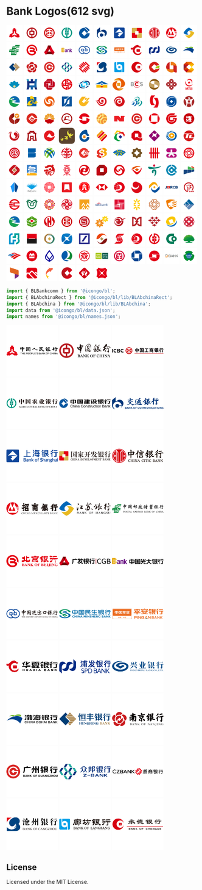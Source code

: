 Bank Logos(612 svg)
===

<a href="http://www.pbc.gov.cn"> <img src="./logos/pbc-rect.svg" width="42px" alt="中国人民银行" title="中国人民银行" /></a>
<a href="https://www.boc.cn"> <img src="./logos/boc-rect.svg" width="42px" alt="中国银行" title="中国银行" /></a>
<a href="http://www.icbc.com.cn/icbc"> <img src="./logos/icbc-rect.svg" width="42px" alt="中国工商银行" title="中国工商银行" /></a>
<a href="https://www.abchina.com"> <img src="./logos/abchina-rect.svg" width="42px" alt="中国农业银行" title="中国农业银行" /></a>
<a href="http://www.ccb.com"> <img src="./logos/ccb-rect.svg" width="42px" alt="中国建设银行" title="中国建设银行" /></a>
<a href="http://www.bankcomm.com"> <img src="./logos/bankcomm-rect.svg" width="42px" alt="交通银行" title="交通银行" /></a>
<a href="https://www.bosc.cn"> <img src="./logos/bosc-rect.svg" width="42px" alt="上海银行" title="上海银行" /></a>
<a href="http://www.cdb.com.cn"> <img src="./logos/cdb-rect.svg" width="42px" alt="国家开发银行" title="国家开发银行" /></a>
<a href="https://www.citicbank.com"> <img src="./logos/citicbank-rect.svg" width="42px" alt="中信银行" title="中信银行" /></a>
<a href="https://www.cmbchina.com"> <img src="./logos/cmbchina-rect.svg" width="42px" alt="招商银行" title="招商银行" /></a>
<a href="http://www.jsbchina.cn"> <img src="./logos/jsbchina-rect.svg" width="42px" alt="江苏银行" title="江苏银行" /></a>
<a href="https://www.psbc.com/cn"> <img src="./logos/psbc-rect.svg" width="42px" alt="中国邮政储蓄银行" title="中国邮政储蓄银行" /></a>
<a href="http://www.bankofbeijing.com.cn"> <img src="./logos/bankofbeijing-rect.svg" width="42px" alt="北京银行" title="北京银行" /></a>
<a href="http://www.cgbchina.com.cn"> <img src="./logos/cgbchina-rect.svg" width="42px" alt="广发银行" title="广发银行" /></a>
<a href="http://www.cebbank.com"> <img src="./logos/cebbank-rect.svg" width="42px" alt="中国光大银行" title="中国光大银行" /></a>
<a href="http://www.eximbank.gov.cn"> <img src="./logos/eximbank-rect.svg" width="42px" alt="中国进出口银行" title="中国进出口银行" /></a>
<a href="https://www.cmbc.com.cn"> <img src="./logos/cmbc-rect.svg" width="42px" alt="中国民生银行" title="中国民生银行" /></a>
<a href="https://bank.pingan.com"> <img src="./logos/pingan-rect.svg" width="42px" alt="平安银行" title="平安银行" /></a>
<a href="https://www.hxb.com.cn"> <img src="./logos/hxb-rect.svg" width="42px" alt="华夏银行" title="华夏银行" /></a>
<a href="https://www.spdb.com.cn"> <img src="./logos/spdb-rect.svg" width="42px" alt="浦发银行" title="浦发银行" /></a>
<a href="https://www.cib.com.cn"> <img src="./logos/cib-rect.svg" width="42px" alt="兴业银行" title="兴业银行" /></a>
<a href="http://www.cbhb.com.cn"> <img src="./logos/cbhb-rect.svg" width="42px" alt="渤海银行" title="渤海银行" /></a>
<a href="https://www.hfbank.com.cn"> <img src="./logos/hfbank-rect.svg" width="42px" alt="恒丰银行" title="恒丰银行" /></a>
<a href="https://www.njcb.com.cn"> <img src="./logos/njcb-rect.svg" width="42px" alt="南京银行" title="南京银行" /></a>
<a href="http://www.gzcb.com.cn"> <img src="./logos/gzcb-rect.svg" width="42px" alt="广州银行" title="广州银行" /></a>
<a href="https://z-bank.com"> <img src="./logos/z-bank-rect.svg" width="42px" alt="武汉众邦银行" title="武汉众邦银行" /></a>
<a href="http://www.czbank.com"> <img src="./logos/czbank-rect.svg" width="42px" alt="浙商银行" title="浙商银行" /></a>
<a href="https://www.bankcz.com"> <img src="./logos/bankcz-rect.svg" width="42px" alt="沧州银行" title="沧州银行" /></a>
<a href="https://www.lccb.com.cn"> <img src="./logos/lccb-rect.svg" width="42px" alt="廊坊银行" title="廊坊银行" /></a>
<a href="http://www.chengdebank.com"> <img src="./logos/chengdebank-rect.svg" width="42px" alt="承德银行" title="承德银行" /></a>
<a href="http://www.scnhh.com"> <img src="./logos/scnhh-rect.svg" width="42px" alt="安徽舒城农村商业银行" title="安徽舒城农村商业银行" /></a>
<a href="http://www.bankofas.com"> <img src="./logos/bankofas-rect.svg" width="42px" alt="鞍山银行" title="鞍山银行" /></a>
<a href="http://www.zgbank.com.cn"> <img src="./logos/zgbank-rect.svg" width="42px" alt="自贡银行" title="自贡银行" /></a>
<a href="http://www.zhnsb.com.cn"> <img src="./logos/zhnsb-rect.svg" width="42px" alt="珠海农商银行" title="珠海农商银行" /></a>
<a href="http://www.zybank.com.cn"> <img src="./logos/zybank-rect.svg" width="42px" alt="中原银行" title="中原银行" /></a>
<a href="http://www.zsebank.com"> <img src="./logos/zsebank-rect.svg" width="42px" alt="中山农商" title="中山农商" /></a>
<a href="https://www.china-cba.net"> <img src="./logos/china-cba-rect.svg" width="42px" alt="中国银行业协会" title="中国银行业协会" /></a>
<a href="http://www.norincogroup.com.cn"> <img src="./logos/norincogroup-rect.svg" width="42px" alt="中国银行业协会" title="中国银行业协会" /></a>
<a href="http://www.sgb.cn"> <img src="./logos/sgb-rect.svg" width="42px" alt="中德住房储蓄银行" title="中德住房储蓄银行" /></a>
<a href="http://www.zzbank.cn"> <img src="./logos/zzbank-rect.svg" width="42px" alt="郑州银行" title="郑州银行" /></a>
<a href="http://www.cscb.cn"> <img src="./logos/cscb-rect.svg" width="42px" alt="长沙银行" title="长沙银行" /></a>
<a href="https://www.megabank.com.tw"> <img src="./logos/megabank-rect.svg" width="42px" alt="兆丰国际商业银行" title="兆丰国际商业银行" /></a>
<a href="https://www.czcb.com.cn"> <img src="./logos/czcb-rect.svg" width="42px" alt="浙江稠州商业银行" title="浙江稠州商业银行" /></a>
<a href="https://www.mintaibank.com"> <img src="./logos/mintaibank-rect.svg" width="42px" alt="浙江民泰商行" title="浙江民泰商行" /></a>
<a href="http://www.zj96596.com"> <img src="./logos/zj96596-rect.svg" width="42px" alt="浙江农村信用社联合社" title="浙江农村信用社联合社" /></a>
<a href="http://www.xmbankonline.com"> <img src="./logos/xmbankonline-rect.svg" width="42px" alt="浙江农村信用社联合社" title="浙江农村信用社联合社" /></a>
<a href="http://www.trcbank.com.cn"> <img src="./logos/trcbank-rect.svg" width="42px" alt="天津农商" title="天津农商" /></a>
<a href="https://www.bankoftianjin.com"> <img src="./logos/bankoftianjin-rect.svg" width="42px" alt="天津农商" title="天津农商" /></a>
<a href="http://www.wzcb.com.cn"> <img src="./logos/wzcb-rect.svg" width="42px" alt="温州银行" title="温州银行" /></a>
<a href="http://www.bankwf.com"> <img src="./logos/bankwf-rect.svg" width="42px" alt="潍坊银行" title="潍坊银行" /></a>
<a href="http://www.wrcb.com.cn"> <img src="./logos/wrcb-rect.svg" width="42px" alt="无锡农商" title="无锡农商" /></a>
<a href="http://www.jx-bank.com"> <img src="./logos/jx-bank-rect.svg" width="42px" alt="江西银行" title="江西银行" /></a>
<a href="https://www.jinzhoubank.com"> <img src="./logos/jinzhoubank-rect.svg" width="42px" alt="锦州银行" title="锦州银行" /></a>
<a href="https://www.lzbank.com"> <img src="./logos/lzbank-rect.svg" width="42px" alt="兰州银行" title="兰州银行" /></a>
<a href="https://www.lzccb.cn"> <img src="./logos/lzccb-rect.svg" width="42px" alt="泸州银行" title="泸州银行" /></a>
<a href="https://www.lsbankchina.com"> <img src="./logos/lsbankchina-rect.svg" width="42px" alt="莱商银行" title="莱商银行" /></a>
<a href="http://www.lsccb.com"> <img src="./logos/lsccb-rect.svg" width="42px" alt="乐山市商业银行" title="乐山市商业银行" /></a>
<a href="http://www.klb.cn"> <img src="./logos/klb-rect.svg" width="42px" alt="昆仑银行" title="昆仑银行" /></a>
<a href="http://www.ksrcb.cn"> <img src="./logos/ksrcb-rect.svg" width="42px" alt="昆山农商" title="昆山农商" /></a>
<a href="https://www.jjccb.com"> <img src="./logos/jjccb-rect.svg" width="42px" alt="九江银行" title="九江银行" /></a>
<a href="http://www.nbcb.com.cn"> <img src="./logos/nbcb-rect.svg" width="42px" alt="宁波银行" title="宁波银行" /></a>
<a href="http://www.bankofnx.com.cn"> <img src="./logos/bankofnx-rect.svg" width="42px" alt="宁夏银行" title="宁夏银行" /></a>
<a href="http://www.gzcb.com.cn"> <img src="./logos/gzcb-rect.svg" width="42px" alt="广州银行" title="广州银行" /></a>
<a href="https://www.bankgy.cn"> <img src="./logos/bankgy-rect.svg" width="42px" alt="贵阳银行" title="贵阳银行" /></a>
<a href="https://www.bgzchina.com"> <img src="./logos/bgzchina-rect.svg" width="42px" alt="贵州银行" title="贵州银行" /></a>
<a href="http://www.bankofdl.com"> <img src="./logos/bankofdl-rect.svg" width="42px" alt="大连银行" title="大连银行" /></a>
<a href="https://www.bjrcb.com"> <img src="./logos/bjrcb-rect.svg" width="42px" alt="北京农商银行" title="北京农商银行" /></a>
<a href="http://www.bd-bank.com.cn"> <img src="./logos/bd-bank-rect.svg" width="42px" alt="保定银行" title="保定银行" /></a>
<a href="https://www.cqrcb.com"> <img src="./logos/cqrcb-rect.svg" width="42px" alt="重庆农商" title="重庆农商" /></a>
<a href="http://www.csrcbank.com"> <img src="./logos/csrcbank-rect.svg" width="42px" alt="常熟农商" title="常熟农商" /></a>
<a href="http://www.cycb.com"> <img src="./logos/cycb-rect.svg" width="42px" alt="朝阳银行" title="朝阳银行" /></a>
<a href="https://www.bocd.com.cn"> <img src="./logos/bocd-rect.svg" width="42px" alt="成都银行" title="成都银行" /></a>
<a href="http://www.cqcbank.com"> <img src="./logos/cqcbank-rect.svg" width="42px" alt="重庆银行" title="重庆银行" /></a>
<a href="http://www.qdccb.com"> <img src="./logos/qdccb-rect.svg" width="42px" alt="青岛银行" title="青岛银行" /></a>
<a href="http://www.bankqh.com"> <img src="./logos/bankqh-rect.svg" width="42px" alt="青海银行" title="青海银行" /></a>
<a href="http://www.uccb.com.cn"> <img src="./logos/uccb-rect.svg" width="42px" alt="乌鲁木齐商业银行" title="乌鲁木齐商业银行" /></a>
<a href="http://www.bankoftieling.com"> <img src="./logos/bankoftieling-rect.svg" width="42px" alt="铁岭银行" title="铁岭银行" /></a>
<a href="http://www.whrcbank.com"> <img src="./logos/whrcbank-rect.svg" width="42px" alt="武汉农商" title="武汉农商" /></a>
<a href="http://www.xacbank.com.cn"> <img src="./logos/xacbank-rect.svg" width="42px" alt="西安银行" title="西安银行" /></a>
<a href="https://m.ncbank.cn"> <img src="./logos/ncbank-rect.svg" width="42px" alt="宁波通商银行" title="宁波通商银行" /></a>
<a href="https://www.ncbchina.cn"> <img src="./logos/ncbchina-rect.svg" width="42px" alt="南洋商业银行" title="南洋商业银行" /></a>
<a href="http://www.bankofpj.com"> <img src="./logos/bankofpj-rect.svg" width="42px" alt="盘锦银行" title="盘锦银行" /></a>
<a href="http://www.srbank.cn"> <img src="./logos/srbank-rect.svg" width="42px" alt="上饶银行" title="上饶银行" /></a>
<a href="http://www.sxccb.com"> <img src="./logos/sxccb-rect.svg" width="42px" alt="绍兴银行" title="绍兴银行" /></a>
<a href="https://www.dzccb.com.cn"> <img src="./logos/dzccb-rect.svg" width="42px" alt="达州银行" title="达州银行" /></a>
<a href="https://www.uobchina.com.cn"> <img src="./logos/uobchina-rect.svg" width="42px" alt="大华银行" title="大华银行" /></a>
<a href="http://www.dahsing.com"> <img src="./logos/dahsing-rect.svg" width="42px" alt="大新银行" title="大新银行" /></a>
<a href="https://www.ordosbank.com"> <img src="./logos/ordosbank-rect.svg" width="42px" alt="鄂尔多斯银行" title="鄂尔多斯银行" /></a>
<a href="http://www.gzccb.com"> <img src="./logos/gzccb-rect.svg" width="42px" alt="赣州银行" title="赣州银行" /></a>
<a href="https://www.fuxinbank.com"> <img src="./logos/fuxinbank-rect.svg" width="42px" alt="阜新银行" title="阜新银行" /></a>
<a href="https://www.bankoffs.com.cn"> <img src="./logos/bankoffs-rect.svg" width="42px" alt="抚顺银行" title="抚顺银行" /></a>
<a href="https://www.hkbea.com.cn"> <img src="./logos/hkbea-rect.svg" width="42px" alt="东亚银行" title="东亚银行" /></a>
<a href="https://www.dyccb.net"> <img src="./logos/dyccb-rect.svg" width="42px" alt="东营银行" title="东营银行" /></a>
<a href="https://www.drcbank.com"> <img src="./logos/drcbank-rect.svg" width="42px" alt="东莞农商" title="东莞农商" /></a>
<a href="http://www.dongguanbank.cn"> <img src="./logos/dongguanbank-rect.svg" width="42px" alt="东莞银行" title="东莞银行" /></a>
<a href="http://www.dzbchina.com"> <img src="./logos/dzbchina-rect.svg" width="42px" alt="德州银行" title="德州银行" /></a>
<a href="https://www.hanabank.cn"> <img src="./logos/hanabank-rect.svg" width="42px" alt="韩亚银行" title="韩亚银行" /></a>
<a href="http://www.hkbchina.com"> <img src="./logos/hkbchina-rect.svg" width="42px" alt="汉口银行" title="汉口银行" /></a>
<a href="http://www.hebbank.com"> <img src="./logos/hebbank-rect.svg" width="42px" alt="河北银行" title="河北银行" /></a>
<a href="https://www.boy.co.jp"> <img src="./logos/boy-rect.svg" width="42px" alt="横滨银行" title="横滨银行" /></a>
<a href="http://www.hzbank.com.cn"> <img src="./logos/hzbank-rect.svg" width="42px" alt="杭州银行" title="杭州银行" /></a>
<a href="http://www.hzccb.net"> <img src="./logos/hzccb-rect.svg" width="42px" alt="湖州银行" title="湖州银行" /></a>
<a href="http://www.hubeibank.cn"> <img src="./logos/hubeibank-rect.svg" width="42px" alt="湖北银行" title="湖北银行" /></a>
<a href="https://www.hangseng.com"> <img src="./logos/hangseng-rect.svg" width="42px" alt="恒生银行" title="恒生银行" /></a>
<a href="https://www.hsbc.com.cn"> <img src="./logos/hsbc-rect.svg" width="42px" alt="汇丰银行" title="汇丰银行" /></a>
<a href="https://www.ocbc.com.cn"> <img src="./logos/ocbc-rect.svg" width="42px" alt="华侨银行" title="华侨银行" /></a>
<a href="http://www.jlbank.com.cn"> <img src="./logos/jlbank-rect.svg" width="42px" alt="吉林银行" title="吉林银行" /></a>
<a href="https://www.jn-bank.com"> <img src="./logos/jn-bank-rect.svg" width="42px" alt="济宁银行" title="济宁银行" /></a>
<a href="http://www.jmrcb.net"> <img src="./logos/jmrcb-rect.svg" width="42px" alt="江门农商" title="江门农商" /></a>
<a href="http://www.hsbank.com.cn"> <img src="./logos/hsbank-rect.svg" width="42px" alt="徽商银行" title="徽商银行" /></a>
<a href="http://www.bohuihe.com"> <img src="./logos/bohuihe-rect.svg" width="42px" alt="汇和银行" title="汇和银行" /></a>
<a href="http://www.jybank.com.cn"> <img src="./logos/jybank-rect.svg" width="42px" alt="江阴农商" title="江阴农商" /></a>
<a href="http://www.jshbank.com"> <img src="./logos/jshbank-rect.svg" width="42px" alt="晋商银行" title="晋商银行" /></a>
<a href="http://www.bankyellowriver.com"> <img src="./logos/bankyellowriver-rect.svg" width="42px" alt="黄河农商" title="黄河农商" /></a>
<a href="http://www.crbank.com.cn"> <img src="./logos/crbank-rect.svg" width="42px" alt="华润银行" title="华润银行" /></a>
<a href="https://www.citibank.com.cn"> <img src="./logos/citibank-rect.svg" width="42px" alt="花旗银行" title="花旗银行" /></a>
<a href="https://www.eastwestbank.com.cn"> <img src="./logos/eastwestbank-rect.svg" width="42px" alt="华美银行" title="华美银行" /></a>
<a href="https://www.grcbank.com"> <img src="./logos/grcbank-rect.svg" width="42px" alt="广东农商" title="广东农商" /></a>
<a href="http://www.gsbankchina.com"> <img src="./logos/gsbankchina-rect.svg" width="42px" alt="甘肃银行" title="甘肃银行" /></a>
<a href="https://www.foshanbank.cn"> <img src="./logos/foshanbank-rect.svg" width="42px" alt="佛山农商" title="佛山农商" /></a>
<a href="http://www.ccqtgb.com"> <img src="./logos/ccqtgb-rect.svg" width="42px" alt="重庆三峡银行" title="重庆三峡银行" /></a>
<a href="https://www.urcb.com"> <img src="./logos/urcb-rect.svg" width="42px" alt="杭州联合银行" title="杭州联合银行" /></a>
<a href="http://hznsyh.com"> <img src="./logos/hznsyh-rect.svg" width="42px" alt="惠州农商" title="惠州农商" /></a>
<a href="http://www.bankofhld.com"> <img src="./logos/bankofhld-rect.svg" width="42px" alt="葫芦岛银行" title="葫芦岛银行" /></a>
<a href="http://www.cmbcn.com.cn"> <img src="./logos/cmbcn-rect.svg" width="42px" alt="华商银行" title="华商银行" /></a>
<a href="http://www.hrxjbank.com.cn"> <img src="./logos/hrxjbank-rect.svg" width="42px" alt="华融湘江银行" title="华融湘江银行" /></a>
<a href="http://www.jhccb.com.cn"> <img src="./logos/jhccb-rect.svg" width="42px" alt="金华银行" title="金华银行" /></a>
<a href="http://www.syrcb.net"> <img src="./logos/syrcb-rect.svg" width="42px" alt="江苏射阳农商银行" title="江苏射阳农商银行" /></a>
<a href="http://www.fudian-bank.com"> <img src="./logos/fudian-rect.svg" width="42px" alt="富滇银行" title="富滇银行" /></a>
<a href="http://www.ghbank.com.cn"> <img src="./logos/ghbank-rect.svg" width="42px" alt="广东华兴银行" title="广东华兴银行" /></a>
<a href="https://www.bankofbbg.com"> <img src="./logos/bankofbbg-rect.svg" width="42px" alt="广西北部湾银行" title="广西北部湾银行" /></a>
<a href="http://www.gdnybank.com"> <img src="./logos/gdnybank-rect.svg" width="42px" alt="广东南粤银行" title="广东南粤银行" /></a>
<a href="https://www.fubonchina.com"> <img src="./logos/fubonchina-rect.svg" width="42px" alt="富邦华一银行" title="富邦华一银行" /></a>
<a href="https://sogeonline.societegenerale.cn"> <img src="./logos/societegenerale-rect.svg" width="42px" alt="法兴银行" title="法兴银行" /></a>
<a href="https://www.firstbank.com.tw"> <img src="./logos/firstbank-rect.svg" width="42px" alt="第一银行" title="第一银行" /></a>
<a href="http://www.fjhxbank.com"> <img src="./logos/fjhxbank-rect.svg" width="42px" alt="福建海峡银行" title="福建海峡银行" /></a>
<a href="https://china.db.com"> <img src="./logos/chinadb-rect.svg" width="42px" alt="德意志银行" title="德意志银行" /></a>
<a href="http://www.jhrcbank.com"> <img src="./logos/jhrcbank-rect.svg" width="42px" alt="建湖农商" title="建湖农商" /></a>
<a href="https://www.scotiabank.com"> <img src="./logos/scotiabank-rect.svg" width="42px" alt="加拿大丰业银行" title="加拿大丰业银行" /></a>
<a href="https://www.ocbc.com.cn"> <img src="./logos/ocbc-rect.svg" width="42px" alt="华侨永亨银行" title="华侨永亨银行" /></a>
<a href="http://www.hnnxs.com"> <img src="./logos/hnnxs-rect.svg" width="42px" alt="湖南省农村信用社" title="湖南省农村信用社" /></a>
<a href="https://www.tcb-bank.com.tw"> <img src="./logos/tcb-bank-rect.svg" width="42px" alt="合作金库银行" title="合作金库银行" /></a>
<a href="https://www.cathaybk.com.cn"> <img src="./logos/cathaybk-rect.svg" width="42px" alt="国泰世华银行" title="国泰世华银行" /></a>
<a href="https://www.bankofamerica.com"> <img src="./logos/bankofamerica-rect.svg" width="42px" alt="美国银行" title="美国银行" /></a>
<a href="https://www.bmo.com"> <img src="./logos/bmo-rect.svg" width="42px" alt="蒙特利尔银行" title="蒙特利尔银行" /></a>
<a href="https://www.bangkokbank.com.cn"> <img src="./logos/bangkokbank-rect.svg" width="42px" alt="盘谷银行" title="盘谷银行" /></a>
<a href="https://www.qhdbank.cn"> <img src="./logos/qhdbank-rect.svg" width="42px" alt="秦皇岛银行" title="秦皇岛银行" /></a>
<a href="https://www.qsbank.cc"> <img src="./logos/qsbank-rect.svg" width="42px" alt="齐商银行" title="齐商银行" /></a>
<a href="http://www.qingbank.cn"> <img src="./logos/qingbank-rect.svg" width="42px" alt="清远农商" title="清远农商" /></a>
<a href="http://www.nanhaibank.com"> <img src="./logos/nanhaibank-rect.svg" width="42px" alt="南海农商" title="南海农商" /></a>
<a href="https://www.jpmorganchina.com.cn"> <img src="./logos/jpmorganchina-rect.svg" width="42px" alt="摩根大通银行" title="摩根大通银行" /></a>
<a href="https://www.lsbchina.com"> <img src="./logos/lsbchina-rect.svg" width="42px" alt="临商银行" title="临商银行" /></a>
<a href="https://www.o-bank.com"> <img src="./logos/o-bank-rect.svg" width="42px" alt="王道银行" title="王道银行" /></a>
<a href="http://www.tjbhb.com"> <img src="./logos/tjbhb-rect.svg" width="42px" alt="天津滨海农商" title="天津滨海农商" /></a>
<a href="http://www.ts-bank.cn"> <img src="./logos/ts-bank-rect.svg" width="42px" alt="唐山银行" title="唐山银行" /></a>
<a href="https://www.taccb.com.cn"> <img src="./logos/taccb-rect.svg" width="42px" alt="泰安银行" title="泰安银行" /></a>
<a href="http://www.zjtlcb.com"> <img src="./logos/zjtlcb-rect.svg" width="42px" alt="泰隆银行" title="泰隆银行" /></a>
<a href="http://www.wuhaicb.com"> <img src="./logos/wuhaicb-rect.svg" width="42px" alt="乌海银行" title="乌海银行" /></a>
<a href="http://www.xynsh.com"> <img src="./logos/xynsh-rect.svg" width="42px" alt="新沂农商" title="新沂农商" /></a>
<a href="https://www.dbs.com.cn"> <img src="./logos/dbs-rect.svg" width="42px" alt="星展银行" title="星展银行" /></a>

```jsx
import { BLBankcomm } from '@icongo/bl';
import { BLAbchinaRect } from '@icongo/bl/lib/BLAbchinaRect';
import { BLAbchina } from '@icongo/bl/lib/BLAbchina';
import data from '@icongo/bl/data.json';
import names from '@icongo/bl/names.json';
```

<a href="http://www.pbc.gov.cn"> <img src="./logos/pbc.svg" width="135px" alt="中国人民银行"/></a>
<a href="https://www.boc.cn"> <img src="./logos/boc.svg" width="135px" alt="中国银行"/></a>
<a href="http://www.icbc.com.cn/icbc"> <img src="./logos/icbc.svg" width="135px" alt="中国工商银行"/></a>
<a href="https://www.abchina.com"> <img src="./logos/abchina.svg" width="135px" alt="中国农业银行"/></a>
<a href="http://www.ccb.com"> <img src="./logos/ccb.svg" width="135px" alt="中国建设银行"/></a>
<a href="http://www.bankcomm.com"> <img src="./logos/bankcomm.svg" width="135px" alt="交通银行"/></a>
<a href="https://www.bosc.cn"> <img src="./logos/bosc.svg" width="135px" alt="上海银行"/></a>
<a href="http://www.cdb.com.cn"> <img src="./logos/cdb.svg" width="135px" alt="国家开发银行"/></a>
<a href="https://www.citicbank.com"> <img src="./logos/citicbank.svg" width="135px" alt="中信银行"/></a>
<a href="https://www.cmbchina.com"> <img src="./logos/cmbchina.svg" width="135px" alt="招商银行"/></a>
<a href="http://www.jsbchina.cn"> <img src="./logos/jsbchina.svg" width="135px" alt="江苏银行"/></a>
<a href="https://www.psbc.com/cn"> <img src="./logos/psbc.svg" width="135px" alt="中国邮政储蓄银行"/></a>
<a href="http://www.bankofbeijing.com.cn"> <img src="./logos/bankofbeijing.svg" width="135px" alt="北京银行"/></a>
<a href="http://www.cgbchina.com.cn"> <img src="./logos/cgbchina.svg" width="135px" alt="广发银行"/></a>
<a href="http://www.cebbank.com"> <img src="./logos/cebbank.svg" width="135px" alt="中国光大银行"/></a>
<a href="http://www.eximbank.gov.cn"> <img src="./logos/eximbank.svg" width="135px" alt="中国进出口银行"/></a>
<a href="https://www.cmbc.com.cn"> <img src="./logos/cmbc.svg" width="135px" alt="中国民生银行"/></a>
<a href="https://bank.pingan.com"> <img src="./logos/pingan.svg" width="135px" alt="平安银行"/></a>
<a href="https://www.hxb.com.cn"> <img src="./logos/hxb.svg" width="135px" alt="华夏银行"/></a>
<a href="https://www.spdb.com.cn"> <img src="./logos/spdb.svg" width="135px" alt="浦发银行"/></a>
<a href="https://www.cib.com.cn"> <img src="./logos/cib.svg" width="135px" alt="兴业银行"/></a>
<a href="http://www.cbhb.com.cn"> <img src="./logos/cbhb.svg" width="135px" alt="渤海银行"/></a>
<a href="https://www.hfbank.com.cn"> <img src="./logos/hfbank.svg" width="135px" alt="恒丰银行"/></a>
<a href="https://www.njcb.com.cn"> <img src="./logos/njcb.svg" width="135px" alt="南京银行"/></a>
<a href="http://www.gzcb.com.cn"> <img src="./logos/gzcb.svg" width="135px" alt="广州银行"/></a>
<a href="https://z-bank.com"> <img src="./logos/z-bank.svg" width="135px" alt="武汉众邦银行"/></a>
<a href="http://www.czbank.com"> <img src="./logos/czbank.svg" width="135px" alt="浙商银行"/></a>
<a href="https://www.bankcz.com"> <img src="./logos/bankcz.svg" width="135px" alt="沧州银行"/></a>
<a href="https://www.lccb.com.cn"> <img src="./logos/lccb.svg" width="135px" alt="廊坊银行"/></a>
<a href="http://www.chengdebank.com"> <img src="./logos/chengdebank.svg" width="135px" alt="承德银行"/></a>

## License

Licensed under the MIT License.